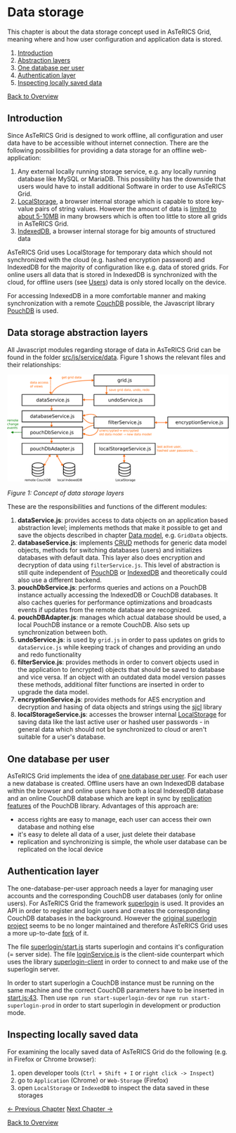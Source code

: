 # Data storage
This chapter is about the data storage concept used in AsTeRICS Grid, meaning where and how user configuration and application data is stored.

1. [Introduction](06_data_storage.md#introduction)
1. [Abstraction layers](06_data_storage.md#data-storage-abstraction-layers)
1. [One database per user](06_data_storage.md#one-database-per-user)
1. [Authentication layer](06_data_storage.md#authentication-layer)
1. [Inspecting locally saved data](06_data_storage.md#inspecting-locally-saved-data)

[Back to Overview](README.md)

## Introduction
Since AsTeRICS Grid is designed to work offline, all configuration and user data have to be accessible without internet connection. There are the following possibilities for providing a data storage for an offline web-application:

1. Any external locally running storage service, e.g. any locally running database like MySQL or MariaDB. This possibility has the downside that users would have to install additional Software in order to use AsTeRICS Grid.
1. [LocalStorage](https://developer.mozilla.org/en-US/docs/Web/API/Window/localStorage), a browser internal storage which is capable to store key-value pairs of string values. However the amount of data is [limited to about 5-10MB](https://www.html5rocks.com/en/tutorials/offline/quota-research/) in many browsers which is often too little to store all grids in AsTeRICS Grid.
1. [IndexedDB](https://developer.mozilla.org/en-US/docs/Web/API/IndexedDB_API), a browser internal storage for big amounts of structured data

AsTeRICS Grid uses LocalStorage for temporary data which should not synchronized with the cloud (e.g. hashed encryption password) and IndexedDB for the majority of configuration like e.g. data of stored grids. For online users all data that is stored in IndexedDB is synchronized with the cloud, for offline users (see [Users](../documentation_user/06_users.md)) data is only stored locally on the device.

For accessing IndexedDB in a more comfortable manner and making synchronization with a remote [CouchDB](http://couchdb.apache.org/) possible, the Javascript library [PouchDB](https://pouchdb.com/) is used.

## Data storage abstraction layers
All Javascript modules regarding storage of data in AsTeRICS Grid can be found in the folder [src/js/service/data](https://github.com/asterics/AsTeRICS-Grid/tree/master/src/js/service/data). Figure 1 shows the relevant files and their relationships:

![Concept of data storage layers](./img/data_storage_layers_en.png)

*Figure 1: Concept of data storage layers*

These are the responsibilities and functions of the different modules:

1. **dataService.js**: provides access to data objects on an application based abstraction level; implements methods that make it possible to get and save the objects described in chapter [Data model](05_datamodel.md), e.g. `GridData` objects.
1. **databaseService.js**: implements [CRUD](https://de.wikipedia.org/wiki/CRUD) methods for generic data model objects, methods for switching databases (users) and initializes databases with default data. This layer also does encryption and decryption of data using `filterService.js`. This level of abstraction is still quite independent of [PouchDB](https://pouchdb.com/) or [IndexedDB](https://developer.mozilla.org/en-US/docs/Web/API/IndexedDB_API) and theoretically could also use a different backend.
1. **pouchDbService.js**: performs queries and actions on a PouchDB instance actually accessing the IndexedDB or CouchDB databases. It also caches queries for performance optimizations and broadcasts events if updates from the remote database are recognized.
1. **pouchDBAdapter.js**: manages which actual database should be used, a local PouchDB instance or a remote CouchDB. Also sets up synchronization between both. 
1. **undoService.js**: is used by `grid.js` in order to pass updates on grids to `dataService.js` while keeping track of changes and providing an undo and redo functionality 
1. **filterService.js**: provides methods in order to convert objects used in the application to (encrypted) objects that should be saved to database and vice versa. If an object with an outdated data model version passes these methods, additional filter functions are inserted in order to upgrade the data model.
1. **encryptionService.js**: provides methods for AES encryption and decryption and hasing of data objects and strings using the [sjcl](https://github.com/bitwiseshiftleft/sjcl) library 
1. **localStorageService.js**: accesses the browser internal [LocalStorage](https://developer.mozilla.org/en-US/docs/Web/API/Window/localStorage) for saving data like the last active user or hashed user passwords - in general data which should not be synchronized to cloud or aren't suitable for a user's database.

## One database per user
AsTeRICS Grid implements the idea of [one database per user](https://www.joshmorony.com/creating-a-multiple-user-app-with-pouchdb-couchdb/). For each user a new database is created. Offline users have an own IndexedDB database within the browser and online users have both a local IndexedDB database and an online CouchDB database which are kept in sync by [replication features](https://pouchdb.com/guides/replication.html) of the PouchDB library. Advantages of this approach are:

* access rights are easy to manage, each user can access their own database and nothing else
* it's easy to delete all data of a user, just delete their database
* replication and synchronizing is simple, the whole user database can be replicated on the local device

## Authentication layer
The one-database-per-user approach needs a layer for managing user accounts and the corresponding CouchDB user databases (only for online users). For AsTeRICS Grid the framework [superlogin](https://github.com/sen-su/superlogin) is used. It provides an API in order to register and login users and creates the corresponding CouchDB databases in the background. However the [original superlogin project](https://github.com/colinskow/superlogin) seems to be no longer maintained and therefore AsTeRICS Grid uses a more up-to-date [fork](https://github.com/sen-su/superlogin) of it.

The file [superlogin/start.js](https://github.com/asterics/AsTeRICS-Grid/blob/master/superlogin/start.js) starts superlogin and contains it's configuration (= server side). The file [loginService.js](https://github.com/asterics/AsTeRICS-Grid/blob/master/src/js/service/loginService.js) is the client-side counterpart which uses the library [superlogin-client](https://www.npmjs.com/package/superlogin-client) in order to connect to and make use of the superlogin server.

In order to start superlogin a CouchDB instance must be running on the same machine and the correct CouchDB parameters have to be inserted in [start.js:43](https://github.com/asterics/AsTeRICS-Grid/blob/master/superlogin/start.js#L43). Then use `npm run start-superlogin-dev` or `npm run start-superlogin-prod` in order to start superlogin in development or production mode.

## Inspecting locally saved data
For examining the locally saved data of AsTeRICS Grid do the following (e.g. in Firefox or Chrome browser):
1. open developer tools (`Ctrl + Shift + I` or `right click -> Inspect`)
1. go to `Application` (Chrome) or `Web-Storage` (Firefox)
1. open `LocalStorage` or `IndexedDB` to inspect the data saved in these storages

[&#x2190; Previous Chapter](05_datamodel.md) [Next Chapter &#x2192;](07_i18n.md)

[Back to Overview](README.md)



